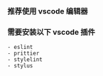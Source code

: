 ### 推荐使用 vscode 编辑器

### 需要安装以下 vscode 插件

    - eslint
    - prittier
    - stylelint
    - stylus
